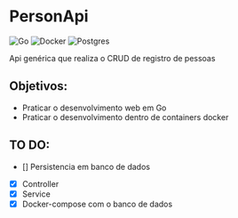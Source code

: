 # PersonApi

![Go](https://img.shields.io/badge/go-%2300ADD8.svg?style=for-the-badge&logo=go&logoColor=white)
![Docker](https://img.shields.io/badge/docker-%230db7ed.svg?style=for-the-badge&logo=docker&logoColor=white)
![Postgres](https://img.shields.io/badge/postgres-%23316192.svg?style=for-the-badge&logo=postgresql&logoColor=white)

Api genérica que realiza o CRUD de registro de pessoas

## Objetivos:
- Praticar o desenvolvimento web em Go
- Praticar o desenvolvimento dentro de containers docker

## TO DO:
- [] Persistencia em banco de dados
- [x] Controller
- [x] Service
- [x] Docker-compose com o banco de dados
